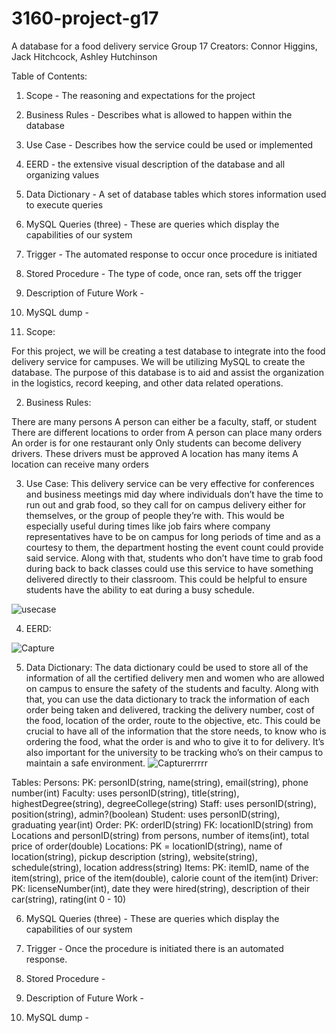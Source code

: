 # 3160-project-g17
A database for a food delivery service
Group 17 Creators: Connor Higgins, Jack Hitchcock, Ashley Hutchinson

Table of Contents:

1. Scope - The reasoning and expectations for the project
2. Business Rules - Describes what is allowed to happen within the database
3. Use Case - Describes how the service could be used or implemented
4. EERD - the extensive visual description of the database and all organizing values
5. Data Dictionary - A set of database tables which stores information used to execute queries
6. MySQL Queries (three) - These are queries which display the capabilities of our system 
7. Trigger - The automated response to occur once procedure is initiated
8. Stored Procedure - The type of code, once ran, sets off the trigger
9. Description of Future Work - 
10. MySQL dump - 

1. Scope: 

For this project, we will be creating a test database to integrate into the food delivery service for campuses. We will be utilizing MySQL to create the database. The purpose of this database is to aid and assist the organization in the logistics, record keeping, and other data related operations.

2. Business Rules:

There are many persons
A person can either be a faculty, staff, or student
There are different locations to order from
A person can place many orders
An order is for one restaurant only
Only students can become delivery drivers. These drivers must be approved
A location has many items
A location can receive many orders

3. Use Case: 
	This delivery service can be very effective for conferences and business meetings mid day where individuals don’t have the time to run out and grab food, so they call for on campus delivery either for themselves, or the group of people they’re with. This would be especially useful during times like job fairs where company representatives have to be on campus for long periods of time and as a courtesy to them, the department hosting the event count could provide said service. Along with that, students who don’t have time to grab food during back to back classes could use this service to have something delivered directly to their classroom. This could be helpful to ensure students have the ability to eat during a busy schedule.

![usecase](https://user-images.githubusercontent.com/46718667/78734337-ffbbe700-7915-11ea-988a-d1167049d574.JPG)

4. EERD:

![Capture](https://user-images.githubusercontent.com/46718667/79292146-6608b280-7e9e-11ea-8e94-5b569449dc67.JPG)

5. Data Dictionary: 
The data dictionary could be used to store all of the information of all the certified delivery men and women who are allowed on campus to ensure the safety of the students and faculty. Along with that, you can use the data dictionary to track the information of each order being taken and delivered, tracking the delivery number, cost of the food, location of the order, route to the objective, etc. This could be crucial to have all of the information that the store needs, to know who is ordering the food, what the order is and who to give it to for delivery. It’s also important for the university to be tracking who’s on their campus to maintain a safe environment.
![Capturerrrrr](https://user-images.githubusercontent.com/46718667/79292246-a5370380-7e9e-11ea-9412-b10227a7a64a.JPG)

Tables: 
Persons: PK: personID(string, name(string), email(string), phone number(int)
Faculty: uses personID(string), title(string), highestDegree(string), degreeCollege(string)
Staff: uses personID(string), position(string), admin?(boolean)
Student: uses personID(string), graduating year(int)
Order: PK: orderID(string) FK: locationID(string) from Locations and personID(string) from persons, number of items(int), total price of order(double)
Locations: PK = locationID(string), name of location(string), pickup description (string), website(string), schedule(string), location address(string)
Items: PK: itemID, name of the item(string), price of the item(double), calorie count of the item(int)
Driver: PK: licenseNumber(int), date they were hired(string), description of their car(string), rating(int 0 - 10)

6. MySQL Queries (three) - These are queries which display the capabilities of our system 

7. Trigger - Once the procedure is initiated there is an automated response. 

8. Stored Procedure - 

9. Description of Future Work - 

10. MySQL dump - 
